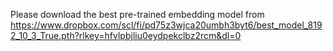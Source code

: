 Please download the best pre-trained embedding model from 
https://www.dropbox.com/scl/fi/pd75z3wjca20umbh3byt6/best_model_8192_10_3_True.pth?rlkey=hfvlpbjliu0eydpekclbz2rcm&dl=0
